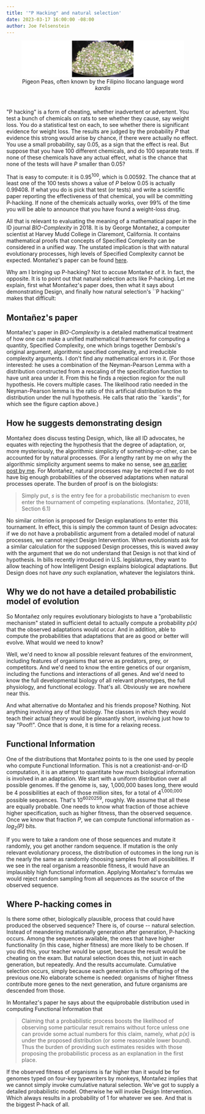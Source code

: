 ```yaml
---
title: '"P Hacking" and natural selection'
date: 2023-03-17 16:00:00 -08:00
author: Joe Felsenstein
---
```


<figure><img src="/uploads/2023/Pigeon_peas2.jpg"<figcaption><div align="center">Pigeon Peas, often known by the Filipino Ilocano language word <em>kardis</em></div></figcaption>
</figure>

<p>&nbsp;</p>

"P hacking" is a form of cheating, whether inadvertent or advertent.  You test a bunch of chemicals on rats to see whether they cause, say weight loss.  You do a statistical 
test on each, to see whether there is significant evidence for weight loss.  The 
results are judged by the probability _P_ that evidence this strong would arise by 
chance, if there were actually no effect.  You use a small probability, say 0.05, 
as a sign that the effect is real.  But suppose that you have 100 different chemicals, and do 100 separate tests.  If none of these chemicals have any actual effect, what 
is the chance that none of the tests will have _P_ smaller than 0.05?

That is easy to compute: it is 0.95<sup>100</sup>, which is 0.00592.  The chance that at least one of the 100 tests shows a value of _P_ below 0.05 is actually 0.99408.  If what you do is pick that test (or tests) and write a scientific paper reporting the 
effectiveness of that chemical, you will be committing P-hacking.  If none of the 
chemicals actually works, over 99% of the time you will be able to announce that you have found a weight-loss drug.

All that is relevant to evaluating the meaning of a mathematical paper in the ID journal <em>BIO-Complexity</em> in 2018.  It is by George Monta&ntilde;ez, a computer scientist at Harvey Mudd College in Claremont, California.  It contains mathematical proofs that concepts of Specified Complexity can be considered in a unified way.  The unstated 
implication is that with natural evolutionary processes, high levels of Specified Complexity cannot be expected.  Monta&ntilde;ez's paper can be found 
[here](https://bio-complexity.org/ojs/index.php/main/article/view/BIO-C.2018.4/BIO-C.2018.4).

Why am I bringing up P-hacking?  Not to accuse Monta&ntilde;ez of it.  In fact, the 
opposite.  It is to point out that natural selection acts like P-hacking.
Let me explain, first what Monta&ntilde;ez's paper does, then what it says about demonstrating Design, 
and finally how natural selection's ``P hacking'' makes that difficult:

<!--more-->

## Monta&ntilde;ez's paper ##

Monta&ntilde;ez's paper in _BIO-Complexity_ is a detailed mathematical treatment of how one can make a unified 
mathematical framework for computing a quantity, Specified Complexity, one which brings together Dembski's original 
argument, algorithmic specified complexity, and irreducible complexity arguments.  I don't find any mathematical 
errors in it.  (For those interested: he uses a combination of the Neyman-Pearson Lemma with a distribution 
constructed from a rescaling of the specification function to have unit area under it.  From this he finds a 
rejection region for the null hypothesis.  He covers multiple cases. The likelihood ratio needed in the Neyman-Pearson 
lemma is the ratio of this artificial distribution to the distribution under the null hypothesis.  He calls that 
ratio the ``kardis'', for which see the figure caption above.)

## How he suggests demonstrating design ##

Monta&ntilde;ez does discuss testing Design, which, like all ID advocates, he equates with rejecting the 
hypothesis that the degree of adaptation, or, more mysteriously, the algorithmic simplicity of something-or-other, 
can be accounted for by natural processes.  (For a lengthy rant by me on why the algorithmic simplicity argument 
seems to make no sense, see [an earlier post by me](https://pandasthumb.org/archives/2019/12/Is-Algorithmic-Specified-Complexity-Useless-for-Analyzing-Evolution.html).  For Monta&ntilde;ez, natural processes may be rejected if we do not 
have big enough probabilities of the observed adaptations when natural processes operate.  The burden of proof is on the biologists: 

> Simply put, <em>s</em> is the entry fee for a probabilistic mechanism to even enter the tournament of competing explanations. (Monta&ntilde;ez, 2018, Section 6.1)

No similar criterion is proposed for Design explanations to enter this tournament.  In effect, this is simply the 
common taunt of Design advocates: if we do not have a probabilistic argument from a detailed model of natural 
processes, we cannot reject Design Intervention.  When evolutionists ask for a similar calculation for the supposed 
Design processes, this is waved away with the argument that we do not understand that Design is not that kind of 
hypothesis.  In bills recently introduced in U.S. legislatures, they want to allow teaching of how Intelligent Design 
explains biological adaptations.  But Design does not have _any_ such explanation, whatever the legislators think.


## Why we do not have a detailed probabilistic model of evolution ##

So Monta&ntilde;ez only requires evolutionary biologists to have a "probabilistic mechanism" stated in sufficient 
detail to actually compute a probability _p(x)_ that the observed adaptations would occur.  And in addition, able to 
compute the probabilities that adaptations that are as good or better will evolve.  What would we need to know? 

Well, we'd need to know all possible relevant features of the environment, including features of organisms that serve 
as predators, prey, or competitors.  And we'd need to know the entire genetics of our organism, including the functions and interactions of all genes.  And we'd need to know the full developmental biology of all relevant phenotypes, the full physiology, and functional ecology.  That's all.  Obviously we are nowhere near this.

And what alternative do Monta&ntilde;ez and his friends propose?  Nothing.  Not anything involving any of that biology. The classes in which they would teach their actual theory would be pleasantly short, involving just how to say "Poof!".
Once that is done, it is time for a relaxing recess.


## Functional Information ##

One of the distributions that Monta&ntilde;ez points to is the one used by people who compute Functional Information.  This is not a creationist-and-or-ID computation, it is an attempt to quantitate how much biological information is 
involved in an adaptation. We start with a uniform distribution over all possible genomes.  If the genome is, say, 
1,000,000 bases long, there would be 4 possibilities at each of those million sites, for a total of 4<sup>1,000,000</sup> possible sequences.  That's 10<sup>6020259</sup>, roughly.  We assume that all these are equally probable.  One needs to know what fraction of those achieve 
higher specification, such as higher fitness, than the observed sequence.  Once we know that fraction _P_, we can 
compute functional information as _-log<sub>2</sub>(P)_ bits.

If you were to take a random one of those sequences and mutate it randomly, you get another random sequence.  If mutation is the only relevant evolutionary process, the distribution of outcomes in the long run is the nearly the same as randomly choosing samples from all possibilities.  If we see in the real organism a reasonble 
fitness, it would have an implausibly high functional information.  Applying 
Monta&ntilde;ez's formulas we would reject random sampling from all sequences as the source of the observed sequence.

## Where P-hacking comes in ##

Is there some other, biologically plausible, process that could have produced the 
observed sequence?  There is, of course -- natural selection.  Instead of meandering mutationally generation after generation, P-hacking occurs.  Among the sequences available, the ones that have higher functionality (in this case, higher fitness) are more likely to be chosen.  If you did this, your teacher would be upset, because the result would be cheating on the exam.  But natural selection does this, not just in each generation, but repeatedly.  And the results accumulate.  Cumulative selection occurs, simply because each generation is the offspring of the previous one.No elaborate scheme is needed: organisms of higher fitness contribute more genes to the next generation, and future organisms are descended from those.

In Monta&ntilde;ez's paper he says about the equiprobable distribution used in computing Functional Information that

> Claiming that a probabilistic process boosts the 
> likelihood of observing some particular result 
> remains without force unless one can provide some 
> actual numbers for this claim, namely, what 
> _p(x)_ is under the proposed distribution (or some 
> reasonable lower bound).  Thus the burden of 
> providing such estimates resides with those 
> proposing the probabilistic process as an 
> explanation in the first place.

If the observed fitness of organisms is far higher than it would be for genomes typed on 
four-key typewriters by monkeys, Monta&ntilde;ez implies that we cannot simply invoke 
cumulative natural selection.  We've got to supply a detailed probabilistic model. 
Otherwise he will invoke Design Intervention.  Which always results in a probability 
of 1 for whatever we see.  And that is the biggest P-hack of all.





